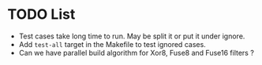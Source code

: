 TODO List
=========

* Test cases take long time to run. May be split it or put it under ignore.
* Add `test-all` target in the Makefile to test ignored cases.
* Can we have parallel build algorithm for Xor8, Fuse8 and Fuse16 filters ?
